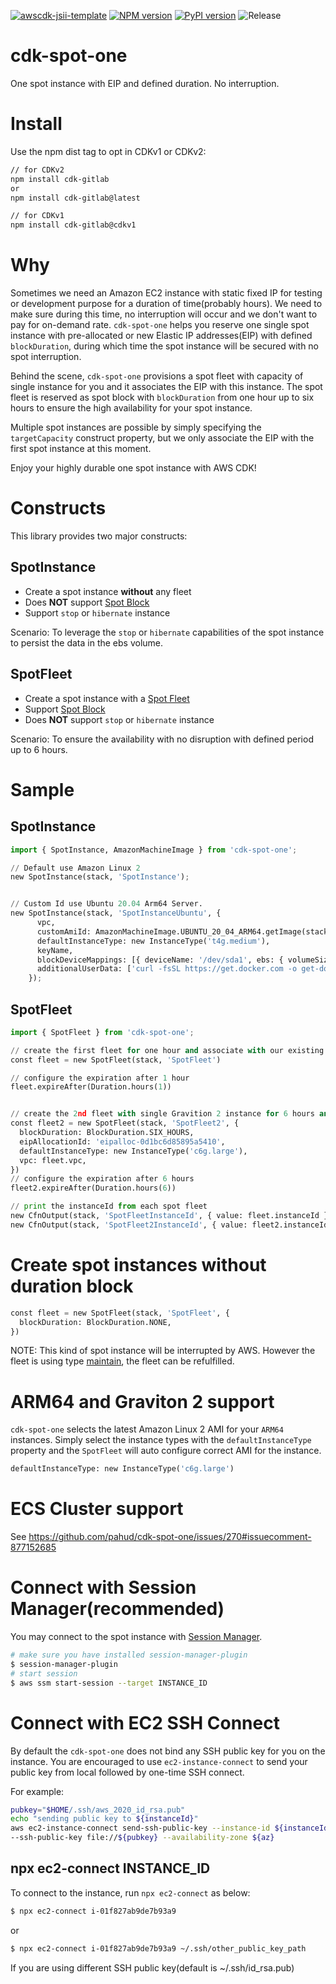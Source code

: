 [![awscdk-jsii-template](https://img.shields.io/badge/built%20with-awscdk--jsii--template-blue)](https://github.com/pahud/awscdk-jsii-template)
[![NPM version](https://badge.fury.io/js/cdk-spot-one.svg)](https://badge.fury.io/js/cdk-spot-one)
[![PyPI version](https://badge.fury.io/py/cdk-spot-one.svg)](https://badge.fury.io/py/cdk-spot-one)
![Release](https://github.com/pahud/cdk-spot-one/workflows/Release/badge.svg)

# cdk-spot-one

One spot instance with EIP and defined duration. No interruption.

# Install

Use the npm dist tag to opt in CDKv1 or CDKv2:

```sh
// for CDKv2
npm install cdk-gitlab
or
npm install cdk-gitlab@latest

// for CDKv1
npm install cdk-gitlab@cdkv1
```

# Why

Sometimes we need an Amazon EC2 instance with static fixed IP for testing or development purpose for a duration of
time(probably hours). We need to make sure during this time, no interruption will occur and we don't want to pay
for on-demand rate. `cdk-spot-one` helps you reserve one single spot instance with pre-allocated or new
Elastic IP addresses(EIP) with defined `blockDuration`, during which time the spot instance will be secured with no spot interruption.

Behind the scene, `cdk-spot-one` provisions a spot fleet with capacity of single instance for you and it associates the EIP with this instance. The spot fleet is reserved as spot block with `blockDuration` from one hour up to six hours to ensure the high availability for your spot instance.

Multiple spot instances are possible by simply specifying the `targetCapacity` construct property, but we only associate the EIP with the first spot instance at this moment.

Enjoy your highly durable one spot instance with AWS CDK!

# Constructs

This library provides two major constructs:

## SpotInstance

* Create a spot instance **without** any fleet
* Does **NOT** support [Spot Block](https://docs.aws.amazon.com/AWSEC2/latest/UserGuide/spot-requests.html#fixed-duration-spot-instances)
* Support `stop` or `hibernate` instance

Scenario: To leverage the `stop` or `hibernate` capabilities of the spot instance to persist the data in the ebs volume.

## SpotFleet

* Create a spot instance with a [Spot Fleet](https://docs.aws.amazon.com/AWSEC2/latest/UserGuide/spot-fleet.html)
* Support [Spot Block](https://docs.aws.amazon.com/AWSEC2/latest/UserGuide/spot-requests.html#fixed-duration-spot-instances)
* Does **NOT** support `stop` or `hibernate` instance

Scenario: To ensure the availability with no disruption with defined period up to 6 hours.

# Sample

## SpotInstance

```python
import { SpotInstance, AmazonMachineImage } from 'cdk-spot-one';

// Default use Amazon Linux 2
new SpotInstance(stack, 'SpotInstance');


// Custom Id use Ubuntu 20.04 Arm64 Server.
new SpotInstance(stack, 'SpotInstanceUbuntu', {
      vpc,
      customAmiId: AmazonMachineImage.UBUNTU_20_04_ARM64.getImage(stack).imageId,
      defaultInstanceType: new InstanceType('t4g.medium'),
      keyName,
      blockDeviceMappings: [{ deviceName: '/dev/sda1', ebs: { volumeSize: 20 } }],
      additionalUserData: ['curl -fsSL https://get.docker.com -o get-docker.sh', 'sudo sh get-docker.sh'],
    });
```

## SpotFleet

```python
import { SpotFleet } from 'cdk-spot-one';

// create the first fleet for one hour and associate with our existing EIP
const fleet = new SpotFleet(stack, 'SpotFleet')

// configure the expiration after 1 hour
fleet.expireAfter(Duration.hours(1))


// create the 2nd fleet with single Gravition 2 instance for 6 hours and associate with new EIP
const fleet2 = new SpotFleet(stack, 'SpotFleet2', {
  blockDuration: BlockDuration.SIX_HOURS,
  eipAllocationId: 'eipalloc-0d1bc6d85895a5410',
  defaultInstanceType: new InstanceType('c6g.large'),
  vpc: fleet.vpc,
})
// configure the expiration after 6 hours
fleet2.expireAfter(Duration.hours(6))

// print the instanceId from each spot fleet
new CfnOutput(stack, 'SpotFleetInstanceId', { value: fleet.instanceId })
new CfnOutput(stack, 'SpotFleet2InstanceId', { value: fleet2.instanceId })
```

# Create spot instances without duration block

```python
const fleet = new SpotFleet(stack, 'SpotFleet', {
  blockDuration: BlockDuration.NONE,
})
```

NOTE: This kind of spot instance will be interrupted by AWS. However the fleet is using type [maintain](https://docs.aws.amazon.com/AWSEC2/latest/UserGuide/spot-fleet.html#spot-fleet-allocation-strategy), the fleet can be refulfilled.

# ARM64 and Graviton 2 support

`cdk-spot-one` selects the latest Amazon Linux 2 AMI for your `ARM64` instances. Simply select the instance types with the `defaultInstanceType` property and the `SpotFleet` will auto configure correct AMI for the instance.

```python
defaultInstanceType: new InstanceType('c6g.large')
```

# ECS Cluster support

See https://github.com/pahud/cdk-spot-one/issues/270#issuecomment-877152685

# Connect with Session Manager(recommended)

You may connect to the spot instance with [Session Manager](https://docs.aws.amazon.com/systems-manager/latest/userguide/session-manager-working-with-sessions-start.html).

```sh
# make sure you have installed session-manager-plugin
$ session-manager-plugin
# start session
$ aws ssm start-session --target INSTANCE_ID
```

# Connect with EC2 SSH Connect

By default the `cdk-spot-one` does not bind any SSH public key for you on the instance. You are encouraged to use `ec2-instance-connect` to send your public key from local followed by one-time SSH connect.

For example:

```sh
pubkey="$HOME/.ssh/aws_2020_id_rsa.pub"
echo "sending public key to ${instanceId}"
aws ec2-instance-connect send-ssh-public-key --instance-id ${instanceId} --instance-os-user ec2-user \
--ssh-public-key file://${pubkey} --availability-zone ${az}
```

## npx ec2-connect INSTANCE_ID

To connect to the instance, run `npx ec2-connect` as below:

```sh
$ npx ec2-connect i-01f827ab9de7b93a9
```

or

```sh
$ npx ec2-connect i-01f827ab9de7b93a9 ~/.ssh/other_public_key_path
```

If you are using different SSH public key(default is ~/.ssh/id_rsa.pub)

